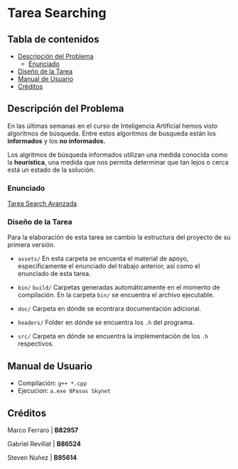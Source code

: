 # Tarea Searching

## Tabla de contenidos

- [Descripción del Problema](#descripci-n-del-problema)
  - [Enunciado](#enunciado)
- [Diseño de la Tarea](#diseño-de-la-tarea)
- [Manual de Usuario](#manual-de-usuario)
- [Créditos](#créditos)

## Descripción del Problema

En las últimas semanas en el curso de Inteligencia Artificial hemos visto algoritmos de búsqueda. Entre estos algoritmos de busqueda están los **informados** y los **no informados.**

Los algritmos de búsqueda informados utilizan una medida conocida como la **heurística**, una medida que nos permita determinar que tan lejos o cerca está un estado de la solución.

### Enunciado

  [Tarea Search Avanzada](assets\TareaSearchAvanzada.pdf)

### Diseño de la Tarea

Para la elaboración de esta tarea se cambio la estructura del proyecto de su primera versión.

- `assets/` En esta carpeta se encuenta el material de apoyo, específicamente el enunciado del trabajo anterior, así como el enunciado de esta tarea.

- `bin/` `build/` Carpetas generadas automáticamente en el momento de compilación. En la carpeta `bin/` se encuentra el archivo ejecutable.

- `doc/` Carpeta en dónde se econtrara documentación adicional.

- `headers/` Folder en dónde se encuentra los `.h` del programa.

- `src/` Carpeta en dónde se encuentra la implementación de los `.h` respectivos.



## Manual de Usuario

* Compilación: `g++ *.cpp`
* Ejecucion: `a.exe 8Pasos Skynet`


## Créditos

Marco Ferraro | **B82957**

Gabriel Revillat | **B86524**

Steven Nuñez | **B95614**
